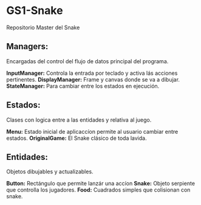# GS1-Snake
Repositorio Master del Snake

## Managers:
  Encargadas del control del flujo de datos principal del programa.
  
  **InputManager:** Controla la entrada por teclado y activa lás acciones pertinentes.
  **DisplayManager:** Frame y canvas donde se va a dibujar.
  **StateManager:** Para cambiar entre los  estados en ejecución.

## Estados:
  Clases con logica entre a las entidades y relativa al juego.
  
  **Menu:** Estado inicial de aplicaccíon permite al usuario cambiar entre estados.
  **OriginalGame:** El Snake clásico de toda lavida.
  
## Entidades:
  
  Objetos dibujables y actualizables. 

  **Button:** Rectángulo que permite lanzár una accíon
  **Snake:** Objeto serpiente que controlla los jugadores.
  **Food:** Cuadrados simples que colisionan con snake.
